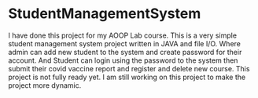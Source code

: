 # StudentManagementSystem
I have done this project for my AOOP Lab course. This is a very simple student management system project written in JAVA and file I/O. Where admin can add new student to the system and create password for their account. And Student can login using the password to the system then submit their covid vaccine report and register and delete new course. This project is not fully ready yet. I am still working on this project to make the project more dynamic.
